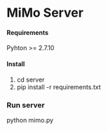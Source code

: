 
# MiMo Server

#### Requirements
Pyhton >= 2.7.10

#### Install
1. cd server
2. pip install -r requirements.txt

### Run server
python mimo.py